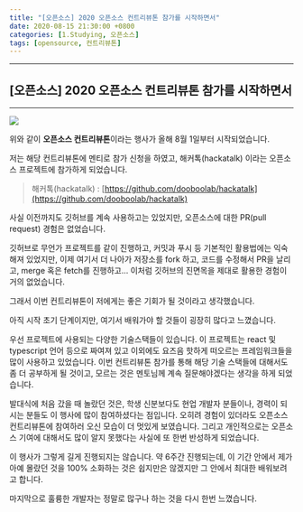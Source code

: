 ```yaml
---
title: "[오픈소스] 2020 오픈소스 컨트리뷰톤 참가를 시작하면서"
date: 2020-08-15 21:30:00 +0800
categories: [1.Studying, 오픈소스]
tags: [opensource, 컨트리뷰톤]
---
```




------



## **[오픈소스] 2020 오픈소스 컨트리뷰톤 참가를 시작하면서**

------



![](https://www.oss.kr/plugins/oss/components/Modules/Contributhon/assets/img/top_banner.jpg)

위와 같이 **오픈소스 컨트리뷰톤**이라는 행사가 올해 8월 1일부터 시작되었습니다.

저는 해당 컨트리뷰톤에 멘티로 참가 신청을 하였고, 해커톡(hackatalk) 이라는 오픈소스 프로젝트에 참가하게 되었습니다.

> 해커톡(hackatalk) : [https://github.com/dooboolab/hackatalk](https://github.com/dooboolab/hackatalk)

사실 이전까지도 깃허브를 계속 사용하고는 있었지만, 오픈소스에 대한 PR(pull request) 경험은 없었습니다.

깃허브로 무언가 프로젝트를 같이 진행하고, 커밋과 푸시 등 기본적인 활용법에는 익숙해져 있었지만, 이제 여기서 더 나아가 저장소를 fork 하고, 코드를 수정해서 PR을 날리고, merge 혹은 fetch를 진행하고... 이처럼 깃허브의 진면목을 제대로 활용한 경험이 거의 없었습니다.

그래서 이번 컨트리뷰톤이 저에게는 좋은 기회가 될 것이라고 생각했습니다.

아직 시작 초기 단계이지만, 여기서 배워가야 할 것들이 굉장히 많다고 느꼈습니다.

우선 프로젝트에 사용되는 다양한 기술스택들이 있습니다. 이 프로젝트는 react 및 typescript 언어 등으로 짜여져 있고 이외에도 요즈음 핫하게 떠오르는 프레임워크들을 많이 사용하고 있었습니다. 이번 컨트리뷰톤 참가를 통해 해당 기술 스택들에 대해서도 좀 더 공부하게 될 것이고, 모르는 것은 멘토님께 계속 질문해야겠다는 생각을 하게 되었습니다.

발대식에 처음 갔을 때 놀랐던 것은, 학생 신분보다도 현업 개발자 분들이나, 경력이 되시는 분들도 이 행사에 많이 참여하셨다는 점입니다. 오히려 경험이 있더라도 오픈소스 컨트리뷰톤에 참여하러 오신 모습이 더 멋있게 보였습니다. 그리고 개인적으로는 오픈소스 기여에 대해서도 많이 알지 못했다는 사실에 또 한번 반성하게 되었습니다.

이 행사가 그렇게 길게 진행되지는 않습니다. 약 6주간 진행되는데, 이 기간 안에서 제가 아예 몰랐던 것을 100% 소화하는 것은 쉽지만은 않겠지만 그 안에서 최대한 배워보려고 합니다.

마지막으로 훌륭한 개발자는 정말로 많구나 하는 것을 다시 한번 느꼈습니다.

